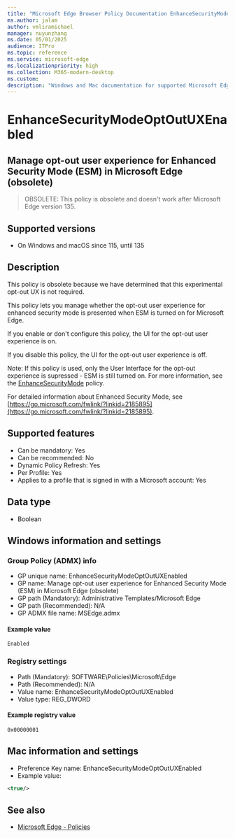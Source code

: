 ```yaml
---
title: "Microsoft Edge Browser Policy Documentation EnhanceSecurityModeOptOutUXEnabled"
ms.author: jalam
author: vmliramichael
manager: nuyunzhang
ms.date: 05/01/2025
audience: ITPro
ms.topic: reference
ms.service: microsoft-edge
ms.localizationpriority: high
ms.collection: M365-modern-desktop
ms.custom:
description: "Windows and Mac documentation for supported Microsoft Edge Browser policy: Manage opt-out user experience for Enhanced Security Mode (ESM) in Microsoft Edge (obsolete)"
---
```


<!--THIS FILE IS AUTOMATICALLY GENERATED. MANUAL CHANGES WILL BE OVERWRITTEN.-->
<!--Please contact the Microsoft Edge Manageability team with any questions.-->

# EnhanceSecurityModeOptOutUXEnabled

## Manage opt-out user experience for Enhanced Security Mode (ESM) in Microsoft Edge (obsolete)
> OBSOLETE: This policy is obsolete and doesn't work after Microsoft Edge version 135.

## Supported versions

- On Windows and macOS since 115, until 135

## Description

This policy is obsolete because we have determined that this experimental opt-out UX is not required.

This policy lets you manage whether the opt-out user experience for enhanced security mode is presented when ESM is turned on for Microsoft Edge.

If you enable or don't configure this policy, the UI for the opt-out user experience is on.

If you disable this policy, the UI for the opt-out user experience is off.

Note: If this policy is used, only the User Interface for the opt-out experience is supressed - ESM is still turned on. For more information, see the [EnhanceSecurityMode](EnhanceSecurityMode.md) policy.

For detailed information about Enhanced Security Mode, see [https://go.microsoft.com/fwlink/?linkid=2185895](https://go.microsoft.com/fwlink/?linkid=2185895).

## Supported features

- Can be mandatory: Yes
- Can be recommended: No
- Dynamic Policy Refresh: Yes
- Per Profile: Yes
- Applies to a profile that is signed in with a Microsoft account: Yes

## Data type

- Boolean

## Windows information and settings

### Group Policy (ADMX) info

- GP unique name: EnhanceSecurityModeOptOutUXEnabled
- GP name: Manage opt-out user experience for Enhanced Security Mode (ESM) in Microsoft Edge (obsolete)
- GP path (Mandatory): Administrative Templates/Microsoft Edge
- GP path (Recommended): N/A
- GP ADMX file name: MSEdge.admx

#### Example value

```
Enabled
```

### Registry settings

- Path (Mandatory): SOFTWARE\Policies\Microsoft\Edge
- Path (Recommended): N/A
- Value name: EnhanceSecurityModeOptOutUXEnabled
- Value type: REG_DWORD

#### Example registry value

```
0x00000001
```


## Mac information and settings

- Preference Key name: EnhanceSecurityModeOptOutUXEnabled
- Example value:

```xml
<true/>
```

## See also
- [Microsoft Edge - Policies](../microsoft-edge-policies.md)
